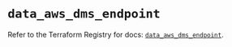 # `data_aws_dms_endpoint`

Refer to the Terraform Registry for docs: [`data_aws_dms_endpoint`](https://registry.terraform.io/providers/hashicorp/aws/6.4.0/docs/data-sources/dms_endpoint).
